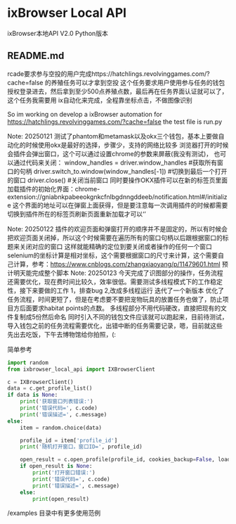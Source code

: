 # ixBrowser Local API

ixBrowser本地API V2.0 Python版本

## README.md
rcade要求参与空投的用户完成https://hatchlings.revolvinggames.com/?cache=false 的养殖任务可以才拿到空投
这个任务要求用户使用参与任务的钱包授权登录进去，然后拿到至少500点养殖点数，最后再在任务界面认证就可以了，这个任务我需要用
ix自动化来完成，全程靠坐标点击，不做图像识别

So im working on develop a ixBrowser automation for https://hatchlings.revolvinggames.com/?cache=false
the test file is run.py

Note: 20250121
测试了phantom和metamask以及okx三个钱包，基本上要做自动化的时候使用okx是最好的选择，步骤少，支持的网络比较多
浏览器打开的时候会插件会弹出窗口，这个可以通过设置chrome的参数来屏蔽(我没有测试)，
也可以通过代码来关闭：
window_handles = driver.window_handles    #获取所有窗口的句柄
driver.switch_to.window(window_handles[-1])  #切换到最后一个打开的窗口
driver.close()    #关闭当前窗口
同时要操作OKX插件可以在新的标签页里面加载插件的初始化界面：chrome-extension://gniabnkpabeeokgnkcfnlbgdnngddeeb/notification.html#/initialize
这个界面的地址可以在弹窗上面获得，但是要注意每一次调用插件的时候都需要切换到插件所在的标签页刷新页面重新加载才可以‘’

Note: 20250122
插件的欢迎页面和弹窗打开的顺序并不是固定的，所以有时候会把欢迎页面关闭掉，所以这个时候需要在遍历所有的窗口句柄以后跟根据窗口的标题来关闭对应的窗口
这样就能精确的定位到要关闭或者操作的任何一个窗口
selenium的坐标计算是相对坐标，这个需要根据窗口的尺寸来计算，这个需要自己计算，参考：https://www.cnblogs.com/zhangxiaoyang/p/11479601.html
预计明天能完成整个脚本
Note: 20250123
今天完成了识图部分的操作，任务流程还需要优化，现在费时间比较久，效率很低。需要测试多线程模式下的工作稳定性，接下来要做的工作
1，排查bug
2,改成多线程运行
迭代了一个新版本
优化了任务流程，时间更短了，但是在考虑要不要把宠物玩具的放置任务也做了，防止项目方后面要求habitat points的点数。
多线程部分不用代码硬改，直接把现有的文件复制成5份然后命名 同时引入不同的钱包文件应该就可以跑起来，目前待测试，
导入钱包之前的任务流程需要优化，出错中断的任务需要记录，嗯，目前就这些
先出去吃饭，下午去博物馆给你拍照，(:




简单参考
```python
import random
from ixbrowser_local_api import IXBrowserClient

c = IXBrowserClient()
data = c.get_profile_list()
if data is None:
    print('获取窗口列表错误:')
    print('错误代码=', c.code)
    print('错误描述=', c.message)
else:
	item = random.choice(data)

	profile_id = item['profile_id']
	print('随机打开窗口，窗口ID=', profile_id)

	open_result = c.open_profile(profile_id, cookies_backup=False, load_profile_info_page=False)
	if open_result is None:
		print('打开窗口错误:')
		print('错误代码=', c.code)
		print('错误描述=', c.message)
	else:
		print(open_result)
```

/examples 目录中有更多使用范例


